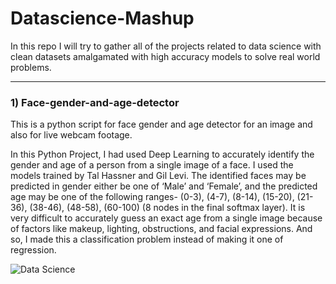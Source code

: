 # Datascience-Mashup
In this repo I will try to gather all of the projects related to data science with clean datasets amalgamated with high accuracy models to solve real world problems.

---

### 1) Face-gender-and-age-detector
This is a python script for face gender and age detector for an image and also for live webcam footage.

In this Python Project, I had used Deep Learning to accurately identify the gender and age of a person from a single image of a face. I used the models trained by Tal Hassner and Gil Levi. The identified faces may be predicted in gender either be one of ‘Male’ and ‘Female’, and the predicted age may be one of the following ranges- (0-3), (4-7), (8-14), (15-20), (21-36), (38-46), (48-58), (60-100) (8 nodes in the final softmax layer). It is very difficult to accurately guess an exact age from a single image because of factors like makeup, lighting, obstructions, and facial expressions. And so, I made this a classification problem instead of making it one of regression.

![Data Science](https://github.com/tharunc/datascience-mashup/blob/main/Asset/Face%20gender%20and%20age%20detection%20girl1.png)
